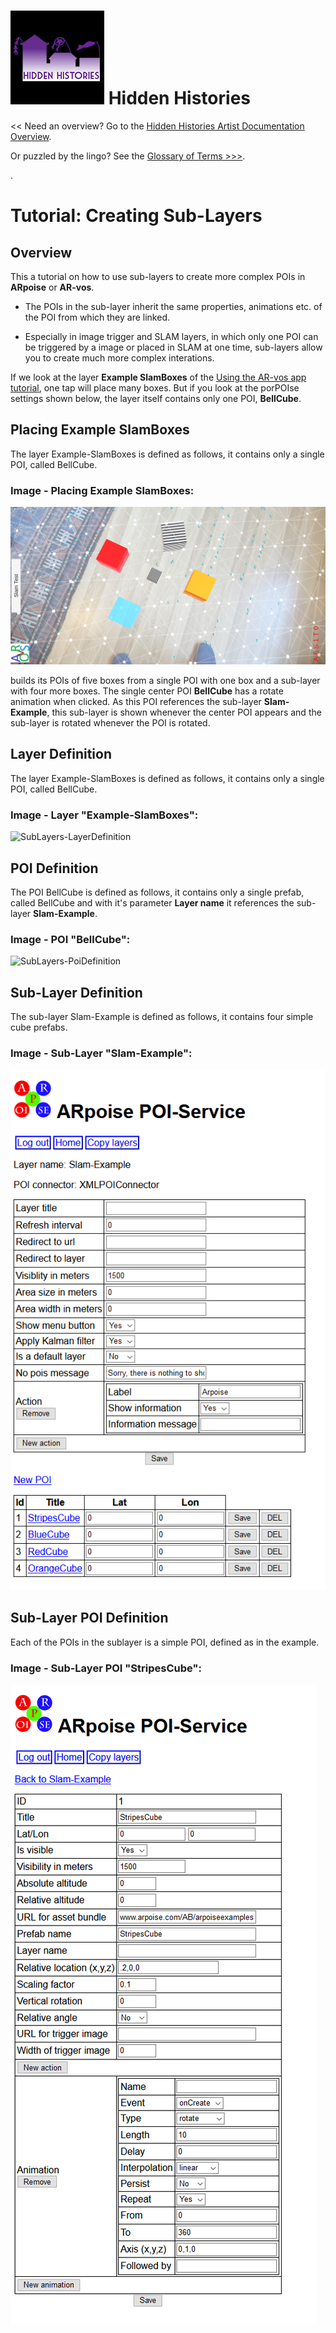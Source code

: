 
# ![Hidden Histories Logo](/images/hiddenhistories-logo.png) Hidden Histories 
<< Need an overview? Go to the [Hidden Histories Artist Documentation Overview](http://hiddenhistoriesjtown.org/documentation).

Or puzzled by the lingo? See the [Glossary of Terms >>>](https://github.com/Hidden-Histories/Public-Resources/blob/master/documentation/ARpoiseGlossary.md#-hidden-histories-artists).

.

# Tutorial: Creating Sub-Layers

## Overview
This a tutorial on how to use sub-layers to create more complex POIs in **ARpoise** or **AR-vos**.

- The POIs in the sub-layer inherit the same properties, animations etc. of the POI from which they are linked.

- Especially in image trigger and SLAM layers, in which only one POI can be triggered by a image or placed in SLAM at one time, sub-layers allow you to create much more complex interations. 

If we look at the layer **Example SlamBoxes** of the [Using the AR-vos app tutorial](UsingAR-vosApp.md#slam-example), one tap will place many boxes. But if you look at the porPOIse settings shown below, the layer itself contains only one POI, **BellCube**. 

## Placing Example SlamBoxes
The layer Example-SlamBoxes is defined as follows, it contains only a single POI, called BellCube.
### Image - Placing Example SlamBoxes:
![AR-voxSLAMBoxes1x_horiz](/documentation/images/AR-voxSLAMBoxes1x_horiz.png)

builds its POIs of five boxes from a single POI with one box and a sub-layer with four more boxes. The single center POI **BellCube** has a rotate animation when clicked. As this POI references the sub-layer **Slam-Example**, this sub-layer is shown whenever the center POI appears and the sub-layer is rotated whenever the POI is rotated. 

## Layer Definition
The layer Example-SlamBoxes is defined as follows, it contains only a single POI, called BellCube.
### Image - Layer "Example-SlamBoxes":
![SubLayers-LayerDefinition](/documentation/images/SubLayers-LayerDefinition.png)

## POI Definition
The POI BellCube is defined as follows, it contains only a single prefab, called BellCube and with it's parameter **Layer name** it references the sub-layer **Slam-Example**.
### Image - POI "BellCube":
![SubLayers-PoiDefinition](/documentation/images/SubLayers-PoiDefinition.png)

## Sub-Layer Definition
The sub-layer Slam-Example is defined as follows, it contains four simple cube prefabs.
### Image - Sub-Layer "Slam-Example":
![SubLayers-SubLayerDefinition](/documentation/images/SubLayers-SubLayerDefinition.png)

## Sub-Layer POI Definition
Each of the POIs in the sublayer is a simple POI, defined as in the example.
### Image - Sub-Layer POI "StripesCube":
![SubLayers-SubLayerPoiDefinition](/documentation/images/SubLayers-SubLayerPoiDefinition.png)
